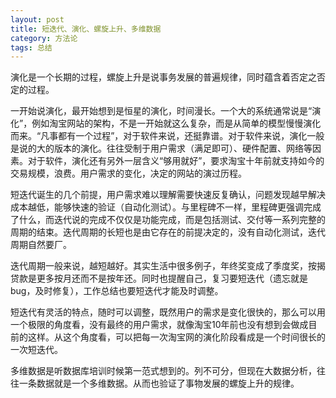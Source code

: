 ```yaml
---
layout: post
title: 短迭代、演化、螺旋上升、多维数据
category: 方法论
tags: 总结
---
```


演化是一个长期的过程，螺旋上升是说事务发展的普遍规律，同时蕴含着否定之否定的过程。

一开始说演化，最开始想到是恒星的演化，时间漫长。一个大的系统通常说是“演化”，例如淘宝网站的架构，不是一开始就这么复杂，而是从简单的模型慢慢演化而来。“凡事都有一个过程”，对于软件来说，还挺靠谱。对于软件来说，演化一般是说的大的版本的演化。往往受制于用户需求（满足即可）、硬件配置、网络等因素。对于软件，演化还有另外一层含义“够用就好”，要求淘宝十年前就支持如今的交易规模，浪费。用户需求的变化，决定的网站的演过历程。

短迭代诞生的几个前提，用户需求难以理解需要快速反复确认，问题发现越早解决成本越低，能够快速的验证（自动化测试）。与里程碑不一样，里程碑更强调完成了什么，而迭代说的完成不仅仅是功能完成，而是包括测试、交付等一系列完整的周期的结束。迭代周期的长短也是由它存在的前提决定的，没有自动化测试，迭代周期自然要厂。

迭代周期一般来说，越短越好。其实生活中很多例子，年终奖变成了季度奖，按揭贷款是更多按月还而不是按年还。同时也提醒自己，复习要短迭代（遗忘就是bug，及时修复），工作总结也要短迭代才能及时调整。

短迭代有灵活的特点，随时可以调整，既然用户的需求是变化很快的，那么可以用一个极限的角度看，没有最终的用户需求，就像淘宝10年前也没有想到会做成目前的这样。从这个角度看，可以把每一次淘宝网的演化阶段看成是一个时间很长的一次短迭代。

多维数据是听数据库培训时候第一范式想到的。列不可分，但现在大数据分析，往往一条数据就是一个多维数据。从而也验证了事物发展的螺旋上升的规律。
